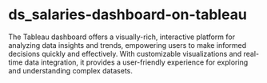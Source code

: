 # ds_salaries-dashboard-on-tableau
The Tableau dashboard offers a visually-rich, interactive platform for analyzing data insights and trends, empowering users to make informed decisions quickly and effectively. With customizable visualizations and real-time data integration, it provides a user-friendly experience for exploring and understanding complex datasets.
